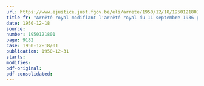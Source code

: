 ```yaml
---
url: https://www.ejustice.just.fgov.be/eli/arrete/1950/12/18/1950121801/justel
title-fr: "Arrêté royal modifiant l'arrêté royal du 11 septembre 1936 portant règlementation des sérums antidiphtérique et antitétanique"
date: 1950-12-18
source:
number: 1950121801
page: 9182
case: 1950-12-18/01
publication: 1950-12-31
starts:
modifies:
pdf-original:
pdf-consolidated:
---
```



